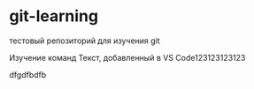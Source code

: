 # git-learning
тестовый репозиторий для изучения git

Изучение команд
Текст, добавленный в VS Code123123123123

dfgdfbdfb